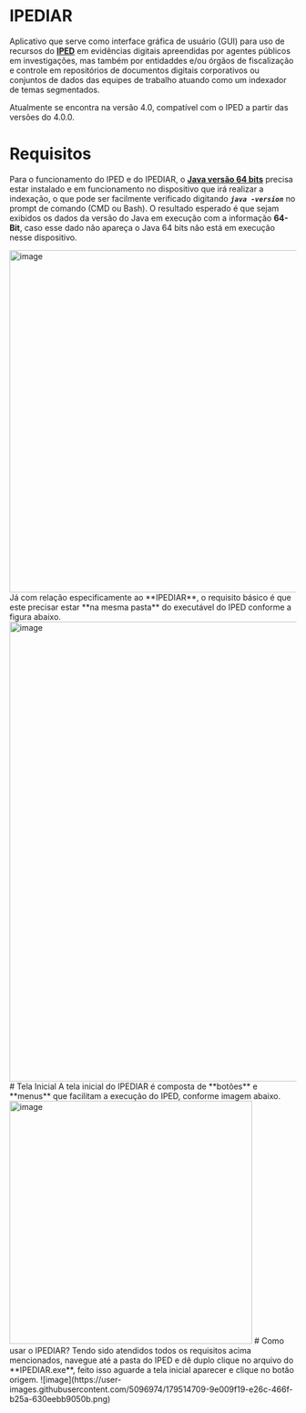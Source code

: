 # IPEDIAR

Aplicativo que serve como interface gráfica de usuário (GUI) para uso de recursos do [**IPED**](https://github.com/lfcnassif/IPED/releases) em evidências digitais apreendidas por agentes públicos em investigações, mas também por entidaddes e/ou órgãos de fiscalização e controle em repositórios de documentos digitais corporativos ou conjuntos de dados das equipes de trabalho atuando como um indexador de temas segmentados.

Atualmente se encontra na versão 4.0, compatível com o IPED a partir das versões do 4.0.0.

# Requisitos

Para o funcionamento do IPED e do IPEDIAR, o [**Java versão 64 bits**](https://www.java.com/pt-BR/download/manual.jsp) precisa estar instalado e em funcionamento no dispositivo que irá realizar a indexação, o que pode ser facilmente verificado digitando   **_`java -version`_**  no prompt de comando (CMD ou Bash). O resultado esperado é que sejam exibidos os dados da versão do Java em execução com a informação **64-Bit**, caso esse dado não apareça o Java 64 bits não está em execução nesse dispositivo.

<!---![Logo do R](http://developer.r-project.org/Logo/Rlogo-5.png)

![Teste](https://user-images.githubusercontent.com/5096974/179482470-68b6b521-745b-4d24-861b-68cca9c34e84.png)
--!>
<img width="600" alt="image" src="https://user-images.githubusercontent.com/5096974/179482470-68b6b521-745b-4d24-861b-68cca9c34e84.png">

Já com relação especificamente ao **IPEDIAR**, o requisito básico é que este precisar estar **na mesma pasta** do executável do IPED conforme a figura abaixo.

<img width="806" alt="image" src="https://user-images.githubusercontent.com/5096974/179485111-349e8658-5474-4458-952a-f3d102b65c9e.png">

# Tela Inicial
A tela inicial do IPEDIAR é composta de **botões** e **menus** que facilitam a execução do IPED, conforme imagem abaixo.

<img width="426" alt="image" src="https://user-images.githubusercontent.com/5096974/179491552-dcebe8cd-4149-45f2-a223-637ce981437f.png">

# Como usar o IPEDIAR?

Tendo sido atendidos todos os requisitos acima mencionados, navegue até a pasta do IPED e dê duplo clique no arquivo do **IPEDIAR.exe**, feito isso aguarde a tela inicial aparecer e clique no botão origem.

![image](https://user-images.githubusercontent.com/5096974/179514709-9e009f19-e26c-466f-b25a-630eebb9050b.png)









